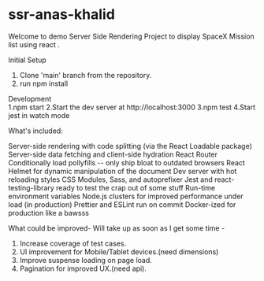 # ssr-anas-khalid
Welcome to demo Server Side Rendering Project to display SpaceX Mission list using react .

Initial Setup

1. Clone 'main' branch from the repository.
2. run npm install

Development                        
1.npm start
2.Start the dev server at http://localhost:3000
3.npm test
4.Start jest in watch mode

What's included:

Server-side rendering with code splitting (via the React Loadable package)
Server-side data fetching and client-side hydration
React Router
Conditionally load pollyfills -- only ship bloat to outdated browsers
React Helmet for dynamic manipulation of the document <head />
Dev server with hot reloading styles
CSS Modules, Sass, and autoprefixer
Jest and react-testing-library ready to test the crap out of some stuff
Run-time environment variables
Node.js clusters for improved performance under load (in production)
Prettier and ESLint run on commit
Docker-ized for production like a bawsss


What could be improved- Will take up as soon as I get some time -
1. Increase coverage of test cases.
2. UI improvement for Mobile/Tablet devices.(need dimensions)
3. Improve suspense loading on page load.
4. Pagination for improved UX.(need api).
